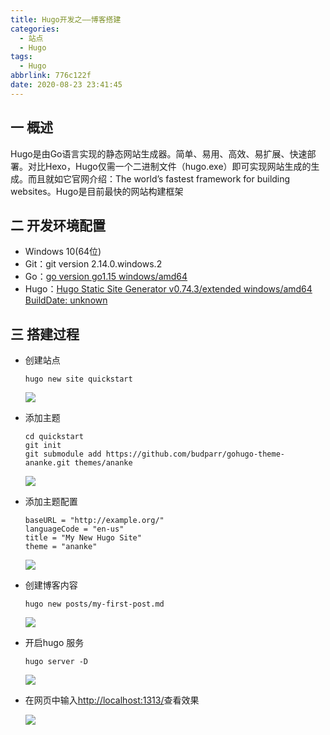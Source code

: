 ```yaml
---
title: Hugo开发之——博客搭建
categories:
  - 站点
  - Hugo
tags:
  - Hugo
abbrlink: 776c122f
date: 2020-08-23 23:41:45
---
```

## 一 概述

Hugo是由Go语言实现的静态网站生成器。简单、易用、高效、易扩展、快速部署。对比Hexo，Hugo仅需一个二进制文件（hugo.exe）即可实现网站生成的生成。而且就如它官网介绍：The world’s fastest framework for building websites。Hugo是目前最快的网站构建框架 

<!--more-->

## 二 开发环境配置

* Windows 10(64位)
* Git：git version 2.14.0.windows.2
* Go：[go version go1.15 windows/amd64][21]
* Hugo：[Hugo Static Site Generator v0.74.3/extended windows/amd64 BuildDate: unknown][22]

## 三 搭建过程

* 创建站点

  ```
  hugo new site quickstart
  ```

  ![][1]
  
* 添加主题

  ```
  cd quickstart
  git init
  git submodule add https://github.com/budparr/gohugo-theme-ananke.git themes/ananke
  ```

  ![][2]

* 添加主题配置

  ```
  baseURL = "http://example.org/"
  languageCode = "en-us"
  title = "My New Hugo Site"
  theme = "ananke"
  ```
  
  ![][3]

* 创建博客内容

  ```
  hugo new posts/my-first-post.md
  ```

  ![][4]
  
* 开启hugo 服务

  ```
  hugo server -D
  ```

  ![][5]
  
* 在网页中输入[http://localhost:1313/][23]查看效果

  ![][6]




[1]:https://cdn.jsdelivr.net/gh/PGzxc/CDN/blog-image/hugo-new-site-quickstart.png
[2]:https://cdn.jsdelivr.net/gh/PGzxc/CDN/blog-image/hugo-add-themes.png
[3]:https://cdn.jsdelivr.net/gh/PGzxc/CDN/blog-image/hugo-theme-config.png
[4]:https://cdn.jsdelivr.net/gh/PGzxc/CDN/blog-image/hugo-post-page-content.png
[5]:https://cdn.jsdelivr.net/gh/PGzxc/CDN/blog-image/hugo-server-d.png
[6]:https://cdn.jsdelivr.net/gh/PGzxc/CDN/blog-image/hugo-server-page-view.png
[21]:https://gomirrors.org/
[22]:https://github.com/gohugoio/hugo/releases
[23]:http://localhost:1313/